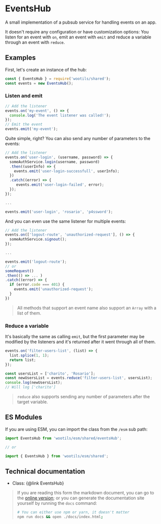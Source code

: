 # EventsHub

A small implementation of a pubsub service for handling events on an app.

It doesn't require any configuration or have customization options: You listen for an event with `on`, emit an event with `emit` and reduce a variable through an event with `reduce`.

## Examples

First, let's create an instance of the hub:

```js
const { EventsHub } = require('wootils/shared');
const events = new EventsHub();
```

### Listen and emit

```js
// Add the listener
events.on('my-event', () => {
  console.log('The event listener was called!');
});
// Emit the event
events.emit('my-event');
```

Quite simple, right? You can also send any number of parameters to the events:

```js
// Add the listener
events.on('user-login', (username, password) => {
  someAuthService.login(username, password)
  .then((userInfo) => {
    events.emit('user-login-successfull', userInfo);
  })
  .catch((error) => {
  	 events.emit('user-login-failed', error);
  });
});

...

events.emit('user-login', 'rosario', 'p4ssword');
```

And you can even use the same listener for multiple events:

```js
// Add the listener
events.on(['logout-route', 'unauthorized-request'], () => {
  someAuthService.signout();
});

...

events.emit('logout-route');
// or
someRequest()
.then(() => ... )
.catch((error) => {
  if (error.code === 401) {
    events.emit('unauthorized-request');
  }
})
```

> All methods that support an event name also support an `Array` with a list of them.

### Reduce a variable

It's basically the same as calling `emit`, but the first parameter may be modified by the listeners and it's returned after it went through all of them.

```js
events.on('filter-users-list', (list) => {
  list.splice(1, 1);
  return list;
});

const usersList = ['charito', 'Rosario'];
const newUsersList = events.reduce('filter-users-list', usersList);
console.log(newUsersList);
// Will log ['charito']
```

> `reduce` also supports sending any number of parameters after the target variable.

## ES Modules

If you are using ESM, you can import the class from the `/esm` sub path:

```js
import EventsHub from 'wootils/esm/shared/eventsHub';

// or

import { EventsHub } from 'wootils/esm/shared';
```

## Technical documentation

- Class: {@link EventsHub}

> If you are reading this form the markdown document, you can go to the [online version](https://homer0.github.io/wootils); or you can generate the documentation site yourself by running the `docs` command:
>
> ```bash
> # You can either use npm or yarn, it doesn't matter
> npm run docs && open ./docs/index.html;
> ```
